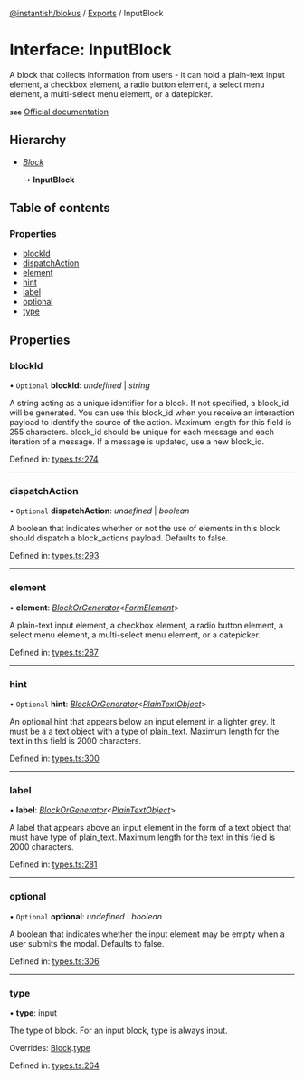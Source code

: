 [@instantish/blokus](../README.md) / [Exports](../modules.md) / InputBlock

# Interface: InputBlock

A block that collects information from users - it can hold a plain-text input
element, a checkbox element, a radio button element, a select menu element,
a multi-select menu element, or a datepicker.

**`see`** [Official documentation](https://api.slack.com/reference/block-kit/blocks#input)

## Hierarchy

* [*Block*](block.md)

  ↳ **InputBlock**

## Table of contents

### Properties

- [blockId](inputblock.md#blockid)
- [dispatchAction](inputblock.md#dispatchaction)
- [element](inputblock.md#element)
- [hint](inputblock.md#hint)
- [label](inputblock.md#label)
- [optional](inputblock.md#optional)
- [type](inputblock.md#type)

## Properties

### blockId

• `Optional` **blockId**: *undefined* \| *string*

A string acting as a unique identifier for a block. If not specified, a
block_id will be generated. You can use this block_id when you receive an
interaction payload to identify the source of the action. Maximum length
for this field is 255 characters. block_id should be unique for each
message and each iteration of a message. If a message is updated, use a
new block_id.

Defined in: [types.ts:274](https://github.com/instantish/blokus/blob/8b8e846/src/types.ts#L274)

___

### dispatchAction

• `Optional` **dispatchAction**: *undefined* \| *boolean*

A boolean that indicates whether or not the use of elements in this block
should dispatch a block_actions payload. Defaults to false.

Defined in: [types.ts:293](https://github.com/instantish/blokus/blob/8b8e846/src/types.ts#L293)

___

### element

• **element**: [*BlockOrGenerator*](../modules.md#blockorgenerator)<[*FormElement*](../modules.md#formelement)\>

A plain-text input element, a checkbox element, a radio button element,
a select menu element, a multi-select menu element, or a datepicker.

Defined in: [types.ts:287](https://github.com/instantish/blokus/blob/8b8e846/src/types.ts#L287)

___

### hint

• `Optional` **hint**: [*BlockOrGenerator*](../modules.md#blockorgenerator)<[*PlainTextObject*](plaintextobject.md)\>

An optional hint that appears below an input element in a lighter grey.
It must be a a text object with a type of plain_text. Maximum length for
the text in this field is 2000 characters.

Defined in: [types.ts:300](https://github.com/instantish/blokus/blob/8b8e846/src/types.ts#L300)

___

### label

• **label**: [*BlockOrGenerator*](../modules.md#blockorgenerator)<[*PlainTextObject*](plaintextobject.md)\>

A label that appears above an input element in the form of a text object
that must have type of plain_text. Maximum length for the text in this
field is 2000 characters.

Defined in: [types.ts:281](https://github.com/instantish/blokus/blob/8b8e846/src/types.ts#L281)

___

### optional

• `Optional` **optional**: *undefined* \| *boolean*

A boolean that indicates whether the input element may be empty when a
user submits the modal. Defaults to false.

Defined in: [types.ts:306](https://github.com/instantish/blokus/blob/8b8e846/src/types.ts#L306)

___

### type

• **type**: input

The type of block. For an input block, type is always input.

Overrides: [Block](block.md).[type](block.md#type)

Defined in: [types.ts:264](https://github.com/instantish/blokus/blob/8b8e846/src/types.ts#L264)
